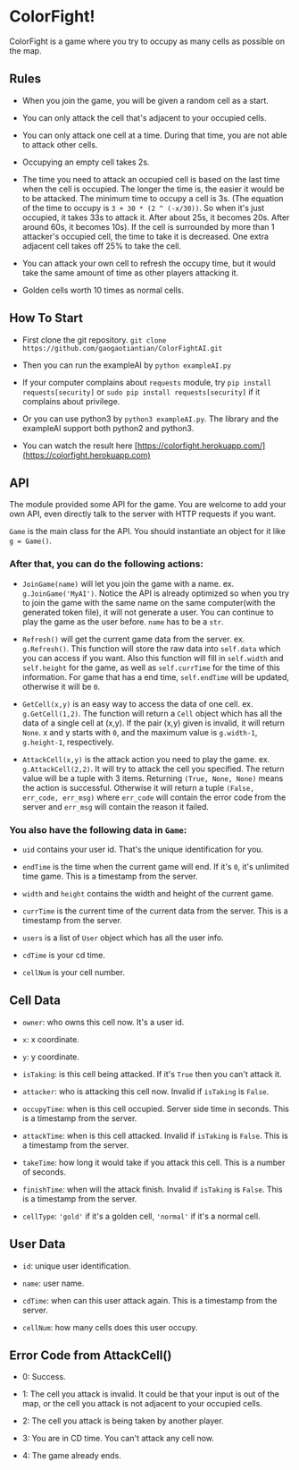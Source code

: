 # ColorFight!

ColorFight is a game where you try to occupy as many cells as possible on the map.

## Rules

* When you join the game, you will be given a random cell as a start<!--, this cell will be your first base -->.

* You can only attack the cell that's adjacent to your occupied cells.

* You can only attack one cell at a time. During that time, you are not able to attack other cells.

* Occupying an empty cell takes 2s.

* The time you need to attack an occupied cell is based on the last time when the cell is occupied. The longer the time is, the easier it would be to be attacked. The minimum time to occupy a cell is 3s. (The equation of the time to occupy is ```3 + 30 * (2 ^ (-x/30))```. So when it's just occupied, it takes 33s to attack it. After about 25s, it becomes 20s. After around 60s, it becomes 10s). If the cell is surrounded by more than 1 attacker's occupied cell, the time to take it is decreased. One extra adjacent cell takes off 25% to take the cell.

* You can attack your own cell to refresh the occupy time, but it would take the same amount of time as other players attacking it.

* Golden cells worth 10 times as normal cells.

<!-- * Your energy will accumulate 1 per second per energy cell you occupied. The maximum energy is 100. -->

<!-- * The time to take a cell will be divided by (1 + energy/100). -->

<!-- * Attacking other player's cell will cost you 5% of current energy. -->

<!-- * When your base cell is occupied by other players, one of your cells that's adjacent to it will become the base. If there's no adjacent cells that's occupied by you, the base will disappear. -->

<!-- * If you lose all your bases, you will lose immediately. All your cells will become empty cells. -->

<!-- * You can build a base on any cell that you occupy using 60 energy. Building a base takes 30s and each player can only have 3 bases. You can't build a base if you are currently building one. -->

<!-- * You have two active skills to use your energy. You can either boost you attack speed or do a multiple attack/defense. -->

## How To Start

* First clone the git repository. `git clone https://github.com/gaogaotiantian/ColorFightAI.git`

* Then you can run the exampleAI by `python exampleAI.py`

* If your computer complains about `requests` module, try `pip install requests[security]` or `sudo pip install requests[security]` if it complains about privilege. 

* Or you can use python3 by `python3 exampleAI.py`. The library and the exampleAI support both python2 and python3. 

* You can watch the result here [https://colorfight.herokuapp.com/](https://colorfight.herokuapp.com)

## API

The module provided some API for the game. You are welcome to add your own API, even directly talk to the server with HTTP requests if you want.

`Game` is the main class for the API. You should instantiate an object for it like `g = Game()`.

### After that, you can do the following actions:

* `JoinGame(name)` will let you join the game with a name. ex. `g.JoinGame('MyAI')`. Notice the API is already optimized so when you try to join the game with the same name on the same computer(with the generated token file), it will not generate a user. You can continue to play the game as the user before. `name` has to be a `str`.

* `Refresh()` will get the current game data from the server. ex. `g.Refresh()`. This function will store the raw data into `self.data` which you can access if you want. Also this function will fill in `self.width` and `self.height` for the game, as well as `self.currTime` for the time of this information. For game that has a end time, `self.endTime` will be updated, otherwise it will be `0`.

* `GetCell(x,y)` is an easy way to access the data of one cell. ex. `g.GetCell(1,2)`. The function will return a `Cell` object which has all the data of a single cell at (x,y). If the pair (x,y) given is invalid, it will return `None`. x and y starts with `0`, and the maximum value is `g.width-1`, `g.height-1`, respectively.

<!--`AttackCell(x,y,boost=False)`-->
* `AttackCell(x,y)` is the attack action you need to play the game. ex. `g.AttackCell(2,2)`. It will try to attack the cell you specified. <!--`boost` argument is `False` by default. If you set that to `True`, it will try to use 10 energy to boost the attack, which means it will take 2 seconds to occupy the cell regardless of how long the cell is occupied. If you don't have enough energy, the action will fail. -->The return value will be a tuple with 3 items. Returning `(True, None, None)` means the action is successful. Otherwise it will return a tuple `(False, err_code, err_msg)` where `err_code` will contain the error code from the server and `err_msg` will contain the reason it failed.

<!-- * `BuildBase(x,y)` is the action to build a new base. ex. `g.BuildBase(3,3)`. It will try to build a base on the cell you specified. The return value is similar to `AttackCell()`. -->

<!-- * `Boom(x,y,direction,boomType)` is a multi attack/defense skill you can use if you have enough energy. `direction` should be either `"square"` or `"vertical"` or `"horizontal"`. `direction` defines how the multi operation will be take effect. `"square"` means around the cell you specified(a 3x3 square). `"vertical"` means 4 cells on both the top and bottom of the cell you specified(a 1x9 vertical line). `"horizontal"` means 4 cells on both the left and right of the cell you specified(a 9x1 horizontal line). `boomType` should be either `"attack"` or `"defense"`. `"attack"` takes 1 second and 30 energy and make all the cells you choose(excluding your specified cell) empty(no owners). Also `"attack"` needs to be used on the cell that you own. `"defense"` takes 2 second and 50 energy and makes all the cells you choose(including your specified cell) that owned by you refresh(like you just occupy them). You can apply this skill to any cell you want but it will only refresh your cells in the range. -->

### You also have the following data in `Game`:

* `uid` contains your user id. That's the unique identification for you.

* `endTime` is the time when the current game will end. If it's `0`, it's unlimited time game. This is a timestamp from the server.

* `width` and `height` contains the width and height of the current game.

* `currTime` is the current time of the current data from the server. This is a timestamp from the server.

* `users` is a list of `User` object which has all the user info.

* `cdTime` is your cd time.

* `cellNum` is your cell number.

## Cell Data

* `owner`: who owns this cell now. It's a user id.

* `x`: x coordinate.

* `y`: y coordinate.

* `isTaking`: is this cell being attacked. If it's `True` then you can't attack it.

* `attacker`: who is attacking this cell now. Invalid if `isTaking` is `False`.

* `occupyTime`: when is this cell occupied. Server side time in seconds. This is a timestamp from the server.

* `attackTime`: when is this cell attacked. Invalid if `isTaking` is `False`. This is a timestamp from the server.

* `takeTime`: how long it would take if you attack this cell. This is a number of seconds.

* `finishTime`: when will the attack finish. Invalid if `isTaking` is `False`. This is a timestamp from the server.

* `cellType`: `'gold'` if it's a golden cell, <!-- 'energy' if it's a energy cell and -->`'normal'` if it's a normal cell.

<!-- * `isBase`: if it's a base of the player. -->

<!-- * `isBuilding`: if there's a base being built on the cell. -->

<!-- * `buildTime`: when is the base built on this cell. If it's `0`, it means no base is currently be built on the cell. -->

## User Data

* `id`: unique user identification.

* `name`: user name.

* `cdTime`: when can this user attack again. This is a timestamp from the server.

* `cellNum`: how many cells does this user occupy.

<!-- * `energy`: hou much energy does this user have. -->

## Error Code from AttackCell()<!-- and BuildBase() -->

* 0: Success.

* 1: The cell you attack is invalid. It could be that your input is out of the map, or the cell you attack is not adjacent to your occupied cells.

* 2: The cell you attack is being taken by another player.

* 3: You are in CD time. You can't attack any cell now.

* 4: The game already ends.

<!-- * 5: You don't have enough energy. -->

<!-- * 6: The cell is already a base. -->

<!-- * 7: You are already building a base. -->

<!-- * 8: You reached the base number limit. -->
